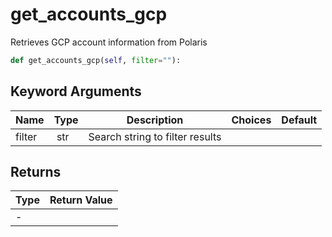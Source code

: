# get_accounts_gcp

Retrieves GCP account information from Polaris

```py
def get_accounts_gcp(self, filter=""):
```


## Keyword Arguments

| Name        | Type | Description                                                                 | Choices | Default |
|-------------|------|-----------------------------------------------------------------------------|---------|---------|
| filter  | str | Search string to filter results |  |  |

## Returns

| Type | Return Value                                                                                  |
|------|-----------------------------------------------------------------------------------------------|
| - |  |



